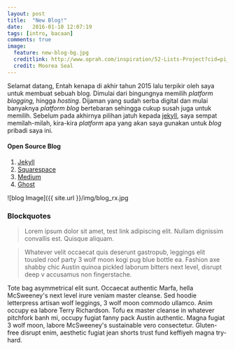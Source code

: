 ```yaml
---
layout: post
title:  "New Blog!"
date:   2016-01-10 12:07:19
tags: [intro, bacaan]
comments: true
image:
  feature: new-blog-bg.jpg
  creditlink: http://www.oprah.com/inspiration/52-Lists-Project?cid=pi_omag_52_lists_project
  credit: Moorea Seal
---
```

Selamat datang, Entah kenapa di akhir tahun 2015 lalu terpikir oleh saya untuk membuat sebuah blog. Dimulai dari bingungnya memilih _platform blogging,_ hingga _hosting_. Dijaman yang sudah serba digital dan mulai banyaknya _platform blog_ bertebaran sehingga cukup susah juga untuk memilih. Sebelum pada akhirnya pilihan jatuh kepada [jekyll][jekyll], saya sempat memilah-milah, kira-kira _platform_ apa yang akan saya gunakan untuk _blog_ pribadi saya ini.

#### Open Source Blog
1. [Jekyll][jekyll]
2. [Squarespace][squarespace] 
3. [Medium][medium]
4. [Ghost][ghost] 

<!--more-->

![blog Image]({{ site.url }}/img/blog_rx.jpg

### Blockquotes

> Lorem ipsum dolor sit amet, test link adipiscing elit. Nullam dignissim convallis est. Quisque aliquam.

> Whatever velit occaecat quis deserunt gastropub, leggings elit tousled roof party 3 wolf moon kogi pug blue bottle ea. Fashion axe shabby chic Austin quinoa pickled laborum bitters next level, disrupt deep v accusamus non fingerstache.

Tote bag asymmetrical elit sunt. Occaecat authentic Marfa, hella McSweeney's next level irure veniam master cleanse. Sed hoodie letterpress artisan wolf leggings, 3 wolf moon commodo ullamco. Anim occupy ea labore Terry Richardson. Tofu ex master cleanse in whatever pitchfork banh mi, occupy fugiat fanny pack Austin authentic. Magna fugiat 3 wolf moon, labore McSweeney's sustainable vero consectetur. Gluten-free disrupt enim, aesthetic fugiat jean shorts trust fund keffiyeh magna try-hard.

[jekyll]:      http://jekyllrb.com

[squarespace]: http://squarespace.com/
[medium]:      https://medium.com/
[ghost]:       https://ghost.org/
